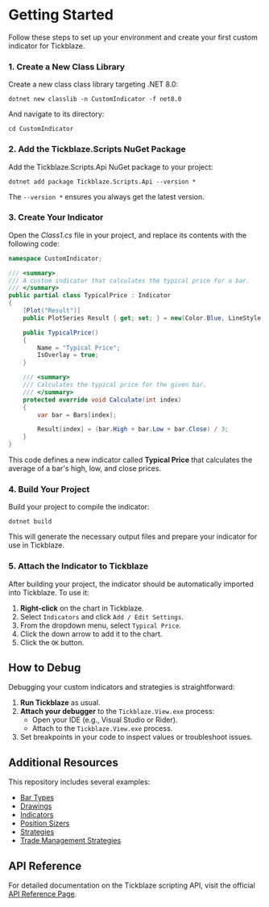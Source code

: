 # Getting Started

Follow these steps to set up your environment and create your first custom indicator for Tickblaze.

### 1. Create a New Class Library

Create a new class class library targeting .NET 8.0:

```
dotnet new classlib -n CustomIndicator -f net8.0
```

And navigate to its directory:

```
cd CustomIndicator
```

### 2. Add the Tickblaze.Scripts NuGet Package

Add the Tickblaze.Scripts.Api NuGet package to your project:

```
dotnet add package Tickblaze.Scripts.Api --version *
```

The `--version *` ensures you always get the latest version.

### 3. Create Your Indicator

Open the _Class1.cs_ file in your project, and replace its contents with the following code:

```cs
namespace CustomIndicator;

/// <summary>
/// A custom indicator that calculates the typical price for a bar.
/// </summary>
public partial class TypicalPrice : Indicator
{
    [Plot("Result")]
    public PlotSeries Result { get; set; } = new(Color.Blue, LineStyle.Solid, 1);

    public TypicalPrice()
    {
        Name = "Typical Price";
        IsOverlay = true;
    }

    /// <summary>
    /// Calculates the typical price for the given bar.
    /// </summary>
    protected override void Calculate(int index)
    {
        var bar = Bars[index];

        Result[index] = (bar.High + bar.Low + bar.Close) / 3;
    }
}
```

This code defines a new indicator called **Typical Price** that calculates the average of a bar's high, low, and close prices.

### 4. Build Your Project

Build your project to compile the indicator:

```
dotnet build
```

This will generate the necessary output files and prepare your indicator for use in Tickblaze.

### 5. Attach the Indicator to Tickblaze

After building your project, the indicator should be automatically imported into Tickblaze. To use it:

1. **Right-click** on the chart in Tickblaze.
2. Select `Indicators` and click `Add / Edit Settings`.
3. From the dropdown menu, select `Typical Price`.
4. Click the down arrow to add it to the chart.
5. Click the `OK` button.

## How to Debug

Debugging your custom indicators and strategies is straightforward:

1. **Run Tickblaze** as usual.
2. **Attach your debugger** to the `Tickblaze.View.exe` process:
   - Open your IDE (e.g., Visual Studio or Rider).
   - Attach to the `Tickblaze.View.exe` process.
3. Set breakpoints in your code to inspect values or troubleshoot issues.

## Additional Resources

This repository includes several examples:

- [Bar Types](./src/BarTypes/)
- [Drawings](./src/Drawings/)
- [Indicators](./src/Indicators/)
- [Position Sizers](./src/PositionSizers/)
- [Strategies](./src/Strategies/)
- [Trade Management Strategies](./src/TradeManagementStrategies/)

## API Reference
For detailed documentation on the Tickblaze scripting API, visit the official [API Reference Page](https://tickblaze.github.io/Tickblaze.Scripts/).
